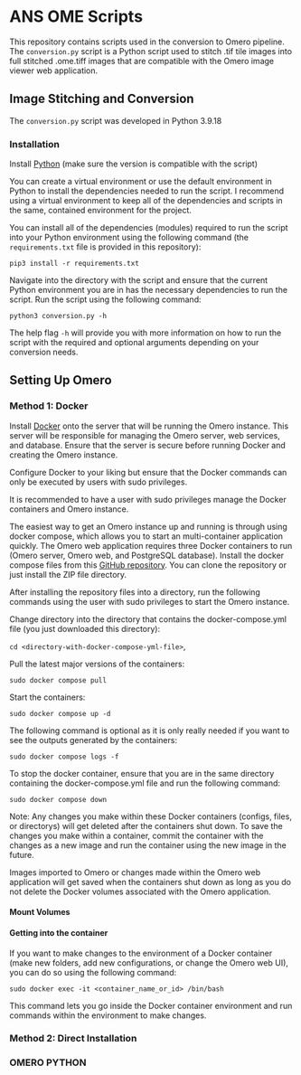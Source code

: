 # ANS OME Scripts

This repository contains scripts used in the conversion to Omero pipeline. The `conversion.py` script is a Python script used to stitch .tif tile images into full stitched .ome.tiff images that are compatible with the Omero image viewer web application.

## Image Stitching and Conversion

The `conversion.py` script was developed in Python 3.9.18

### Installation

Install [Python](https://www.python.org/downloads/) (make sure the version is compatible with the script)

You can create a virtual environment or use the default environment in Python to install the dependencies needed to run the script. I recommend using a virtual environment to keep all of the dependencies and scripts in the same, contained environment for the project.

You can install all of the dependencies (modules) required to run the script into your Python environment using the following command (the `requirements.txt` file is provided in this repository):

`pip3 install -r requirements.txt`

Navigate into the directory with the script and ensure that the current Python environment you are in has the necessary dependencies to run the script. Run the script using the following command:

`python3 conversion.py -h`

The help flag `-h` will provide you with more information on how to run the script with the required and optional arguments depending on your conversion needs.

## Setting Up Omero

### Method 1: Docker
Install [Docker](https://docs.docker.com/engine/install/) onto the server that will be running the Omero instance. This server will be responsible for managing the Omero server, web services, and database. Ensure that the server is secure before running Docker and creating the Omero instance. 

Configure Docker to your liking but ensure that the Docker commands can only be executed by users with sudo privileges.

It is recommended to have a user with sudo privileges manage the Docker containers and Omero instance.

The easiest way to get an Omero instance up and running is through using docker compose, which allows you to start an multi-container application quickly. The Omero web application requires three Docker containers to run (Omero server, Omero web, and PostgreSQL database). Install the docker compose files from this [GitHub repository](https://github.com/ome/docker-example-omero). You can clone the repository or just install the ZIP file directory. 

After installing the repository files into a directory, run the following commands using the user with sudo privileges to start the Omero instance.

Change directory into the directory that contains the docker-compose.yml file (you just downloaded this directory):

`cd <directory-with-docker-compose-yml-file>`,

Pull the latest major versions of the containers:

`sudo docker compose pull`

Start the containers:

`sudo docker compose up -d`

The following command is optional as it is only really needed if you want to see the outputs generated by the containers:

`sudo docker compose logs -f`

To stop the docker container, ensure that you are in the same directory containing the docker-compose.yml file and run the following command:

`sudo docker compose down`

Note: Any changes you make within these Docker containers (configs, files, or directorys) will get deleted after the containers shut down. To save the changes you make within a container, commit the container with the changes as a new image and run the container using the new image in the future. 

Images imported to Omero or changes made within the Omero web application will get saved when the containers shut down as long as you do not delete the Docker volumes associated with the Omero application.

#### Mount Volumes


#### Getting into the container

If you want to make changes to the environment of a Docker container (make new folders, add new configurations, or change the Omero web UI), you can do so using the following command: 

`sudo docker exec -it <container_name_or_id> /bin/bash`

This command lets you go inside the Docker container environment and run commands within the environment to make changes.



### Method 2: Direct Installation






### OMERO PYTHON

